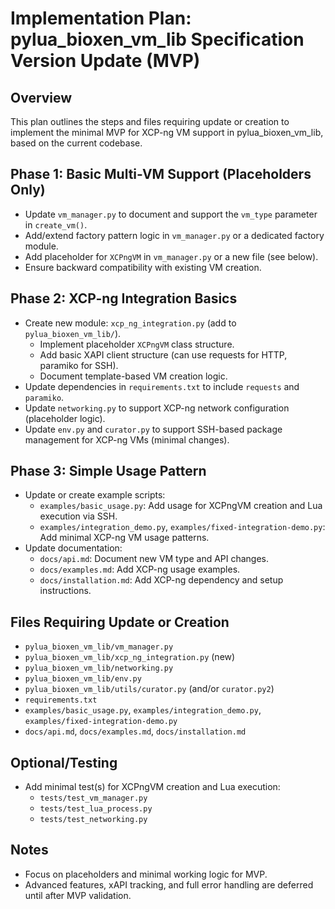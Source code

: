 # Implementation Plan: pylua_bioxen_vm_lib Specification Version Update (MVP)

## Overview
This plan outlines the steps and files requiring update or creation to implement the minimal MVP for XCP-ng VM support in pylua_bioxen_vm_lib, based on the current codebase.

## Phase 1: Basic Multi-VM Support (Placeholders Only)
- Update `vm_manager.py` to document and support the `vm_type` parameter in `create_vm()`.
- Add/extend factory pattern logic in `vm_manager.py` or a dedicated factory module.
- Add placeholder for `XCPngVM` in `vm_manager.py` or a new file (see below).
- Ensure backward compatibility with existing VM creation.

## Phase 2: XCP-ng Integration Basics
- Create new module: `xcp_ng_integration.py` (add to `pylua_bioxen_vm_lib/`).
  - Implement placeholder `XCPngVM` class structure.
  - Add basic XAPI client structure (can use requests for HTTP, paramiko for SSH).
  - Document template-based VM creation logic.
- Update dependencies in `requirements.txt` to include `requests` and `paramiko`.
- Update `networking.py` to support XCP-ng network configuration (placeholder logic).
- Update `env.py` and `curator.py` to support SSH-based package management for XCP-ng VMs (minimal changes).

## Phase 3: Simple Usage Pattern
- Update or create example scripts:
  - `examples/basic_usage.py`: Add usage for XCPngVM creation and Lua execution via SSH.
  - `examples/integration_demo.py`, `examples/fixed-integration-demo.py`: Add minimal XCP-ng VM usage patterns.
- Update documentation:
  - `docs/api.md`: Document new VM type and API changes.
  - `docs/examples.md`: Add XCP-ng usage examples.
  - `docs/installation.md`: Add XCP-ng dependency and setup instructions.

## Files Requiring Update or Creation
- `pylua_bioxen_vm_lib/vm_manager.py`
- `pylua_bioxen_vm_lib/xcp_ng_integration.py` (new)
- `pylua_bioxen_vm_lib/networking.py`
- `pylua_bioxen_vm_lib/env.py`
- `pylua_bioxen_vm_lib/utils/curator.py` (and/or `curator.py2`)
- `requirements.txt`
- `examples/basic_usage.py`, `examples/integration_demo.py`, `examples/fixed-integration-demo.py`
- `docs/api.md`, `docs/examples.md`, `docs/installation.md`

## Optional/Testing
- Add minimal test(s) for XCPngVM creation and Lua execution:
  - `tests/test_vm_manager.py`
  - `tests/test_lua_process.py`
  - `tests/test_networking.py`

## Notes
- Focus on placeholders and minimal working logic for MVP.
- Advanced features, xAPI tracking, and full error handling are deferred until after MVP validation.
